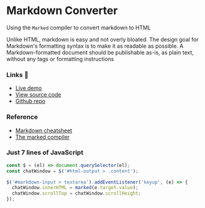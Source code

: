 # Markdown Converter

Using the `Marked` compiler to convert markdown to HTML

Unlike HTML, markdown is easy and not overly bloated. The design goal for Markdown's formatting syntax is to make it as readable as possible. A Markdown-formatted document should be publishable as-is, as plain text, without any tags or formatting instructions

### Links 🔗
- [Live demo](https://markdown-converter.rolandjlevy.repl.co/)
- [View source code](https://replit.com/@RolandJLevy/markdown-converter)
- [Github repo](https://github.com/rolandjlevy/markdown-converter)

### Reference
-  [Markdown cheatsheet](https://github.com/adam-p/markdown-here/wiki/Markdown-Cheatsheet)
- [The marked compiler](https://github.com/markedjs/marked)

### Just 7 lines of JavaScript
```js
const $ = (el) => document.querySelector(el);
const chatWindow = $('#html-output > .content');

$('#markdown-input > textarea').addEventListener('keyup', (e) => {
  chatWindow.innerHTML = marked(e.target.value);
  chatWindow.scrollTop = chatWindow.scrollHeight;
});
```